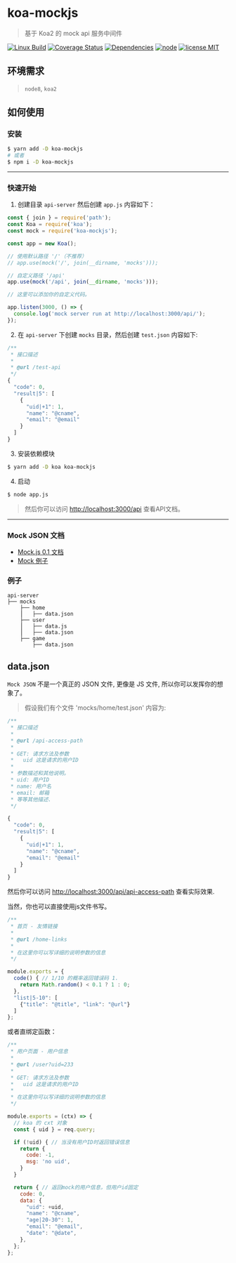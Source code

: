 # koa-mockjs

> 基于 Koa2 的 mock api 服务中间件

[![Linux Build][travis-image]][travis-url]
[![Coverage Status][coveralls-image]][coveralls-url]
[![Dependencies][dependencies-image]][dependencies-url]
[![node][node-image]][node-url]
[![license MIT][license-image]][license-url]


## 环境需求

> `node8`, `koa2`

## 如何使用

### 安装

``` sh
$ yarn add -D koa-mockjs
# 或者
$ npm i -D koa-mockjs
```

----

### 快速开始

1. 创建目录 `api-server` 然后创建 `app.js` 内容如下：

``` js
const { join } = require('path');
const Koa = require('koa');
const mock = require('koa-mockjs');

const app = new Koa();

// 使用默认路径 '/'（不推荐）
// app.use(mock('/', join(__dirname, 'mocks')));

// 自定义路径 '/api'
app.use(mock('/api', join(__dirname, 'mocks')));

// 这里可以添加你的自定义代码。

app.listen(3000, () => {
  console.log('mock server run at http://localhost:3000/api/');
});
```

2. 在 `api-server` 下创建 `mocks` 目录，然后创建 `test.json` 内容如下:

```js
/**
 * 接口描述
 *
 * @url /test-api
 */
{
  "code": 0,
  "result|5": [
    {
      "uid|+1": 1,
      "name": "@cname",
      "email": "@email"
    }
  ]
}
```

3. 安装依赖模块

```sh
$ yarn add -D koa koa-mockjs
```

4. 启动

```sh
$ node app.js
```

> 然后你可以访问 <http://localhost:3000/api> 查看API文档。


----

### Mock JSON 文档

* [Mock.js 0.1 文档](https://github.com/nuysoft/Mock/wiki)  
* [Mock 例子](http://mockjs-lite.js.org/docs/examples.html)  


### 例子

```
api-server
├── mocks
    ├── home
    ⎪   ├── data.json
    ├── user
    ⎪   ├── data.js
    ⎪   ├── data.json
    ├── game
        ├── data.json
```



## data.json

`Mock JSON` 不是一个真正的 JSON 文件, 更像是 JS 文件, 所以你可以发挥你的想象了。

> 假设我们有个文件 'mocks/home/test.json' 内容为:

``` js
/**
 * 接口描述
 *
 * @url /api-access-path
 *
 * GET: 请求方法及参数
 *   uid 这是请求的用户ID
 *
 * 参数描述和其他说明。
 * uid: 用户ID
 * name: 用户名
 * email: 邮箱
 * 等等其他描述.
 */

{
  "code": 0,
  "result|5": [
    {
      "uid|+1": 1,
      "name": "@cname",
      "email": "@email"
    }
  ]
}
```

然后你可以访问 <http://localhost:3000/api/api-access-path> 查看实际效果.

当然，你也可以直接使用js文件书写。

``` js
/**
 * 首页 - 友情链接
 *
 * @url /home-links
 *
 * 在这里你可以写详细的说明参数的信息
 */

module.exports = {
  code() { // 1/10 的概率返回错误码 1.
    return Math.random() < 0.1 ? 1 : 0;
  },
  "list|5-10": [
    {"title": "@title", "link": "@url"}
  ]
};
```

或者直绑定函数：

``` js
/**
 * 用户页面 - 用户信息
 *
 * @url /user?uid=233
 *
 * GET: 请求方法及参数
 *   uid 这是请求的用户ID
 *
 * 在这里你可以写详细的说明参数的信息
 */

module.exports = (ctx) => {
  // koa 的 cxt 对象
  const { uid } = req.query;

  if (!uid) { // 当没有用户ID时返回错误信息
    return {
      code: -1,
      msg: 'no uid',
    }
  }

  return { // 返回mock的用户信息，但用户id固定
    code: 0,
    data: {
      "uid": +uid,
      "name": "@cname",
      "age|20-30": 1,
      "email": "@email",
      "date": "@date",
    },
  };
};
```



[travis-url]: https://travis-ci.org/52cik/koa-mockjs
[travis-image]: https://img.shields.io/travis/52cik/koa-mockjs/master.svg?label=linux

[coveralls-url]: https://coveralls.io/github/52cik/koa-mockjs?branch=master
[coveralls-image]: https://coveralls.io/repos/52cik/koa-mockjs/badge.svg?branch=master&service=github

[license-url]: https://opensource.org/licenses/MIT
[license-image]: https://img.shields.io/badge/license-MIT-blue.svg

[dependencies-url]: https://david-dm.org/52cik/koa-mockjs
[dependencies-image]: https://img.shields.io/david/52cik/koa-mockjs.svg?style=flat

[node-url]: https://nodejs.org
[node-image]: https://img.shields.io/badge/node-%3E%3D%200.10.0-brightgreen.svg


[nodemon]: https://nodemon.io
